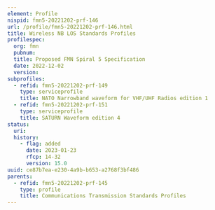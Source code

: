 ```yaml
---
element: Profile
nispid: fmn5-20221202-prf-146
url: /profile/fmn5-20221202-prf-146.html
title: Wireless NB LOS Standards Profiles
profilespec:
  org: fmn
  pubnum: 
  title: Proposed FMN Spiral 5 Specification
  date: 2022-12-02
  version: 
subprofiles:
  - refid: fmn5-20221202-prf-149
    type: serviceprofile
    title: NATO Narrowband waveform for VHF/UHF Radios edition 1
  - refid: fmn5-20221202-prf-151
    type: serviceprofile
    title: SATURN Waveform edition 4
status:
  uri: 
  history: 
    - flag: added
      date: 2023-01-23
      rfcp: 14-32
      version: 15.0
uuid: ce87b7ea-e230-4a9b-b653-a2768f3bf486
parents:
  - refid: fmn5-20221202-prf-145
    type: profile
    title: Communications Transmission Standards Profiles
---
```

